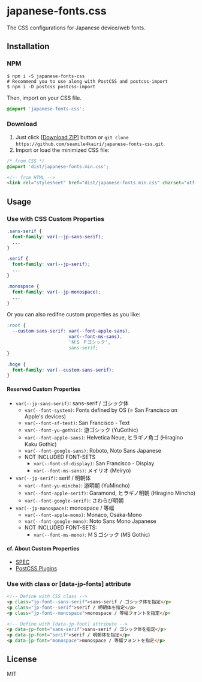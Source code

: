 japanese-fonts.css
==================

The CSS configurations for Japanese device/web fonts.

Installation
------------

### NPM

```shell
$ npm i -S japanese-fonts-css
# Recommend you to use along with PostCSS and postcss-import
$ npm i -D postcss postcss-import
```

Then, import on your CSS file.

```css
@import 'japanese-fonts-css';
```

### Download

1. Just click \[[Download ZIP](https://github.com/seamile4kairi/japanese-fonts-css/archive/master.zip)\] button or ``git clone https://github.com/seamile4kairi/japanese-fonts-css.git``.
2. Import or load the minimized CSS file:
```css
/* from CSS */
@import 'dist/japanese-fonts.min.css';
```
```html
<!-- from HTML -->
<link rel="stylesheet" href="dist/japanese-fonts.min.css" charset="utf-8">
```

Usage
-----

### Use with CSS Custom Properties

```css
.sans-serif {
  font-family: var(--jp-sans-serif);
  ...
}

.serif {
  font-family: var(--jp-serif);
  ...
}

.monospace {
  font-family: var(--jp-monospace);
  ...
}
```

Or you can also redifne custom properties as you like:

```css
:root {
  --custom-sans-serif: var(--font-apple-sans),
                       var(--font-ms-sans),
                       'ＭＳ Ｐゴシック',
                       sans-serif;
}

.hoge {
  font-family: var(--custom-sans-serif);
}
```

#### Reserved Custom Properties

- ``var(--jp-sans-serif)``: sans-serif / ゴシック体
  - ``var(--font-system)``:       Fonts defined by OS (= San Francisco on Apple's devices)
  - ``var(--font-sf-text)``:      San Francisco - Text
  - ``var(--font-yu-gothic)``:    游ゴシック (YuGothic)
  - ``var(--font-apple-sans)``:   Helvetica Neue, ヒラギノ角ゴ (Hiragino Kaku Gothic)
  - ``var(--font-google-sans)``:  Roboto, Noto Sans Japanese
  - NOT INCLUDED FONT-SETS
    - ``var(--font-sf-display)``: San Francisco - Display
    - ``var(--font-ms-sans)``:    メイリオ (Meiryo)
- ``var(--jp-serif)``: serif / 明朝体
  - ``var(--font-yu-mincho)``:    游明朝 (YuMincho)
  - ``var(--font-apple-serif)``:  Garamond, ヒラギノ明朝 (Hiragino Mincho)
  - ``var(--font-google-serif)``: さわらび明朝
- ``var(--jp-monospace)``: monospace / 等幅
  - ``var(--font-apple-mono)``:   Monaco, Osaka-Mono
  - ``var(--font-google-mono)``:  Noto Sans Mono Japanese
  - NOT INCLUDED FONT-SETS:
    - ``var(--font-ms-mono)``:    ＭＳゴシック (MS Gothic)

#### cf. About Custom Properties

- [SPEC](https://www.w3.org/TR/css-variables/)
- [PostCSS Plugins](https://github.com/postcss/postcss-custom-properties)

### Use with class or [data-jp-fonts] attribute

```html
<!-- Define with CSS class -->
<p class="jp-font--sans-serif">sans-serif / ゴシック体を指定</p>
<p class="jp-font--serif">serif / 明朝体を指定</p>
<p class="jp-font--monospace">monospace / 等幅フォントを指定</p>

<!-- Define with [data-jp-font] attribute -->
<p data-jp-font="sans-serif">sans-serif / ゴシック体を指定</p>
<p data-jp-font="serif">serif / 明朝体を指定</p>
<p data-jp-font="monospace">monospace / 等幅フォントを指定</p>
```

License
-------

MIT
